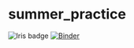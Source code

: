 # summer_practice
![Iris badge](https://github.com/blackdove1601/summer_practice/actions/workflows/main.yml/badge.svg)
[![Binder](https://mybinder.org/badge_logo.svg)](https://mybinder.org/v2/gh/blackdove1601/summer_practice/main?labpath=plot_iris_exercise.ipynb)
